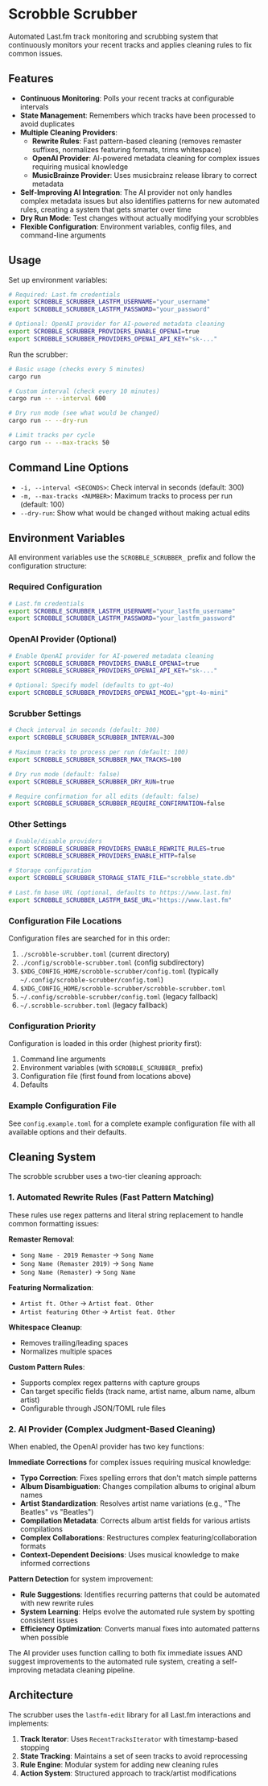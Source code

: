 # Scrobble Scrubber

Automated Last.fm track monitoring and scrubbing system that continuously monitors your recent tracks and applies cleaning rules to fix common issues.

## Features

- **Continuous Monitoring**: Polls your recent tracks at configurable intervals
- **State Management**: Remembers which tracks have been processed to avoid duplicates
- **Multiple Cleaning Providers**:
  - **Rewrite Rules**: Fast pattern-based cleaning (removes remaster suffixes, normalizes featuring formats, trims whitespace)
  - **OpenAI Provider**: AI-powered metadata cleaning for complex issues requiring musical knowledge
  - **MusicBrainze Provider**: Uses musicbrainz release library to correct metadata
- **Self-Improving AI Integration**: The AI provider not only handles complex metadata issues but also identifies patterns for new automated rules, creating a system that gets smarter over time
- **Dry Run Mode**: Test changes without actually modifying your scrobbles
- **Flexible Configuration**: Environment variables, config files, and command-line arguments

## Usage

Set up environment variables:
```bash
# Required: Last.fm credentials
export SCROBBLE_SCRUBBER_LASTFM_USERNAME="your_username"
export SCROBBLE_SCRUBBER_LASTFM_PASSWORD="your_password"

# Optional: OpenAI provider for AI-powered metadata cleaning
export SCROBBLE_SCRUBBER_PROVIDERS_ENABLE_OPENAI=true
export SCROBBLE_SCRUBBER_PROVIDERS_OPENAI_API_KEY="sk-..."
```

Run the scrubber:
```bash
# Basic usage (checks every 5 minutes)
cargo run

# Custom interval (check every 10 minutes)
cargo run -- --interval 600

# Dry run mode (see what would be changed)
cargo run -- --dry-run

# Limit tracks per cycle
cargo run -- --max-tracks 50
```

## Command Line Options

- `-i, --interval <SECONDS>`: Check interval in seconds (default: 300)
- `-m, --max-tracks <NUMBER>`: Maximum tracks to process per run (default: 100)
- `--dry-run`: Show what would be changed without making actual edits

## Environment Variables

All environment variables use the `SCROBBLE_SCRUBBER_` prefix and follow the configuration structure:

### Required Configuration
```bash
# Last.fm credentials
export SCROBBLE_SCRUBBER_LASTFM_USERNAME="your_lastfm_username"
export SCROBBLE_SCRUBBER_LASTFM_PASSWORD="your_lastfm_password"
```

### OpenAI Provider (Optional)
```bash
# Enable OpenAI provider for AI-powered metadata cleaning
export SCROBBLE_SCRUBBER_PROVIDERS_ENABLE_OPENAI=true
export SCROBBLE_SCRUBBER_PROVIDERS_OPENAI_API_KEY="sk-..."

# Optional: Specify model (defaults to gpt-4o)
export SCROBBLE_SCRUBBER_PROVIDERS_OPENAI_MODEL="gpt-4o-mini"
```

### Scrubber Settings
```bash
# Check interval in seconds (default: 300)
export SCROBBLE_SCRUBBER_SCRUBBER_INTERVAL=300

# Maximum tracks to process per run (default: 100)
export SCROBBLE_SCRUBBER_SCRUBBER_MAX_TRACKS=100

# Dry run mode (default: false)
export SCROBBLE_SCRUBBER_SCRUBBER_DRY_RUN=true

# Require confirmation for all edits (default: false)
export SCROBBLE_SCRUBBER_SCRUBBER_REQUIRE_CONFIRMATION=false
```

### Other Settings
```bash
# Enable/disable providers
export SCROBBLE_SCRUBBER_PROVIDERS_ENABLE_REWRITE_RULES=true
export SCROBBLE_SCRUBBER_PROVIDERS_ENABLE_HTTP=false

# Storage configuration
export SCROBBLE_SCRUBBER_STORAGE_STATE_FILE="scrobble_state.db"

# Last.fm base URL (optional, defaults to https://www.last.fm)
export SCROBBLE_SCRUBBER_LASTFM_BASE_URL="https://www.last.fm"
```

### Configuration File Locations

Configuration files are searched for in this order:
1. `./scrobble-scrubber.toml` (current directory)
2. `./config/scrobble-scrubber.toml` (config subdirectory)
3. `$XDG_CONFIG_HOME/scrobble-scrubber/config.toml` (typically `~/.config/scrobble-scrubber/config.toml`)
4. `$XDG_CONFIG_HOME/scrobble-scrubber/scrobble-scrubber.toml`
5. `~/.config/scrobble-scrubber/config.toml` (legacy fallback)
6. `~/.scrobble-scrubber.toml` (legacy fallback)

### Configuration Priority
Configuration is loaded in this order (highest priority first):
1. Command line arguments
2. Environment variables (with `SCROBBLE_SCRUBBER_` prefix)
3. Configuration file (first found from locations above)
4. Defaults

### Example Configuration File

See `config.example.toml` for a complete example configuration file with all available options and their defaults.

## Cleaning System

The scrobble scrubber uses a two-tier cleaning approach:

### 1. Automated Rewrite Rules (Fast Pattern Matching)
These rules use regex patterns and literal string replacement to handle common formatting issues:

**Remaster Removal**:
- `Song Name - 2019 Remaster` → `Song Name`
- `Song Name (Remaster 2019)` → `Song Name`
- `Song Name (Remaster)` → `Song Name`

**Featuring Normalization**:
- `Artist ft. Other` → `Artist feat. Other`
- `Artist featuring Other` → `Artist feat. Other`

**Whitespace Cleanup**:
- Removes trailing/leading spaces
- Normalizes multiple spaces

**Custom Pattern Rules**:
- Supports complex regex patterns with capture groups
- Can target specific fields (track name, artist name, album name, album artist)
- Configurable through JSON/TOML rule files

### 2. AI Provider (Complex Judgment-Based Cleaning)
When enabled, the OpenAI provider has two key functions:

**Immediate Corrections** for complex issues requiring musical knowledge:
- **Typo Correction**: Fixes spelling errors that don't match simple patterns
- **Album Disambiguation**: Changes compilation albums to original album names
- **Artist Standardization**: Resolves artist name variations (e.g., "The Beatles" vs "Beatles")
- **Compilation Metadata**: Corrects album artist fields for various artists compilations
- **Complex Collaborations**: Restructures complex featuring/collaboration formats
- **Context-Dependent Decisions**: Uses musical knowledge to make informed corrections

**Pattern Detection** for system improvement:
- **Rule Suggestions**: Identifies recurring patterns that could be automated with new rewrite rules
- **System Learning**: Helps evolve the automated rule system by spotting consistent issues
- **Efficiency Optimization**: Converts manual fixes into automated patterns when possible

The AI provider uses function calling to both fix immediate issues AND suggest improvements to the automated rule system, creating a self-improving metadata cleaning pipeline.

## Architecture

The scrubber uses the `lastfm-edit` library for all Last.fm interactions and implements:

1. **Track Iterator**: Uses `RecentTracksIterator` with timestamp-based stopping
2. **State Tracking**: Maintains a set of seen tracks to avoid reprocessing
3. **Rule Engine**: Modular system for adding new cleaning rules
4. **Action System**: Structured approach to track/artist modifications
